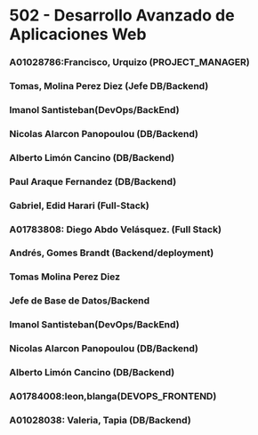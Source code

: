 # 502 - Desarrollo Avanzado de Aplicaciones Web

### A01028786:Francisco, Urquizo (PROJECT_MANAGER)
### Tomas, Molina Perez Diez (Jefe DB/Backend)
### Imanol Santisteban(DevOps/BackEnd)
### Nicolas Alarcon Panopoulou (DB/Backend)
### Alberto Limón Cancino (DB/Backend)
### Paul Araque Fernandez (DB/Backend)
### Gabriel, Edid Harari (Full-Stack)
### A01783808: Diego Abdo Velásquez. (Full Stack)
### Andrés, Gomes Brandt (Backend/deployment)
### Tomas Molina Perez Diez
### Jefe de Base de Datos/Backend
### Imanol Santisteban(DevOps/BackEnd)
### Nicolas Alarcon Panopoulou (DB/Backend)
### Alberto Limón Cancino (DB/Backend)
### A01784008:leon,blanga(DEVOPS_FRONTEND)
### A01028038: Valeria, Tapia (DB/Backend)











